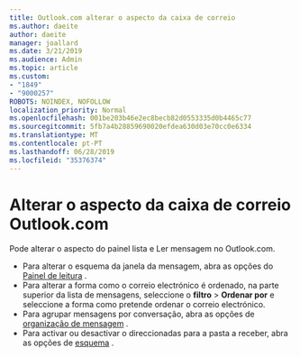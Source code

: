 ```yaml
---
title: Outlook.com alterar o aspecto da caixa de correio
ms.author: daeite
author: daeite
manager: joallard
ms.date: 3/21/2019
ms.audience: Admin
ms.topic: article
ms.custom:
- "1849"
- "9000257"
ROBOTS: NOINDEX, NOFOLLOW
localization_priority: Normal
ms.openlocfilehash: 001be203b46e2ec8becb82d0553335d0b4465c77
ms.sourcegitcommit: 5fb7a4b28859690020efdea630d03e70cc0e6334
ms.translationtype: MT
ms.contentlocale: pt-PT
ms.lasthandoff: 06/28/2019
ms.locfileid: "35376374"
---
```

# <a name="change-the-look-of-your-outlookcom-mailbox"></a>Alterar o aspecto da caixa de correio Outlook.com

Pode alterar o aspecto do painel lista e Ler mensagem no Outlook.com.

- Para alterar o esquema da janela da mensagem, abra as opções do [Painel de leitura](https://outlook.live.com/mail/options/mail/layout/readingPane) .
- Para alterar a forma como o correio electrónico é ordenado, na parte superior da lista de mensagens, seleccione o **filtro** > **Ordenar por** e seleccione a forma como pretende ordenar o correio electrónico.
- Para agrupar mensagens por conversação, abra as opções de [organização de mensagem](https://outlook.live.com/mail/options/mail/layout/conversations) .
- Para activar ou desactivar o direccionadas para a pasta a receber, abra as opções de [esquema](https://outlook.live.com/mail/options/mail/layout/focused) .